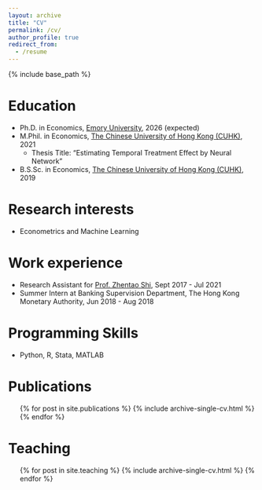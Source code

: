 ```yaml
---
layout: archive
title: "CV"
permalink: /cv/
author_profile: true
redirect_from:
  - /resume
---
```


{% include base_path %}

Education
======
* Ph.D. in Economics, [Emory University](https://economics.emory.edu/), 2026 (expected) 
* M.Phil. in Economics, [The Chinese University of Hong Kong (CUHK)](http://www.econ.cuhk.edu.hk/), 2021
  - Thesis Title: “Estimating Temporal Treatment Effect by Neural Network”
* B.S.Sc. in Economics, [The Chinese University of Hong Kong (CUHK)](http://www.econ.cuhk.edu.hk/), 2019

Research interests
======
* Econometrics and Machine Learning

Work experience
======
* Research Assistant for [Prof. Zhentao Shi](http://zhentaoshi.github.io/), Sept 2017 - Jul 2021
* Summer Intern at Banking Supervision Department, The Hong Kong Monetary Authority, Jun 2018 - Aug 2018
  
Programming Skills
======
* Python, R, Stata, MATLAB 

Publications
======
  <ul>{% for post in site.publications %}
    {% include archive-single-cv.html %}
  {% endfor %}</ul>
  
<!-- Talks
======
  <ul>{% for post in site.talks %}
    {% include archive-single-talk-cv.html %}
  {% endfor %}</ul> -->
  
Teaching
======
  <ul>{% for post in site.teaching %}
    {% include archive-single-cv.html %}
  {% endfor %}</ul>

<!-- Service and leadership
======
* Currently signed in to 43 different slack teams -->
